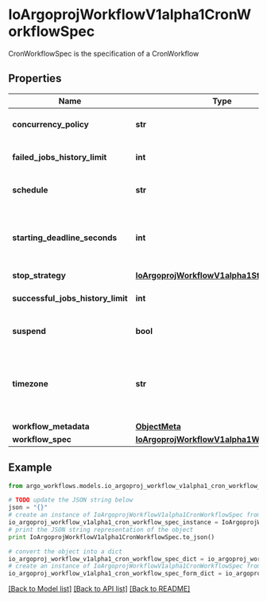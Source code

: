 # IoArgoprojWorkflowV1alpha1CronWorkflowSpec

CronWorkflowSpec is the specification of a CronWorkflow

## Properties

Name | Type | Description | Notes
------------ | ------------- | ------------- | -------------
**concurrency_policy** | **str** | ConcurrencyPolicy is the K8s-style concurrency policy that will be used | [optional] 
**failed_jobs_history_limit** | **int** | FailedJobsHistoryLimit is the number of failed jobs to be kept at a time | [optional] 
**schedule** | **str** | Schedule is a schedule to run the Workflow in Cron format | 
**starting_deadline_seconds** | **int** | StartingDeadlineSeconds is the K8s-style deadline that will limit the time a CronWorkflow will be run after its original scheduled time if it is missed. | [optional] 
**stop_strategy** | [**IoArgoprojWorkflowV1alpha1StopStrategy**](IoArgoprojWorkflowV1alpha1StopStrategy.md) |  | [optional] 
**successful_jobs_history_limit** | **int** | SuccessfulJobsHistoryLimit is the number of successful jobs to be kept at a time | [optional] 
**suspend** | **bool** | Suspend is a flag that will stop new CronWorkflows from running if set to true | [optional] 
**timezone** | **str** | Timezone is the timezone against which the cron schedule will be calculated, e.g. \&quot;Asia/Tokyo\&quot;. Default is machine&#39;s local time. | [optional] 
**workflow_metadata** | [**ObjectMeta**](ObjectMeta.md) |  | [optional] 
**workflow_spec** | [**IoArgoprojWorkflowV1alpha1WorkflowSpec**](IoArgoprojWorkflowV1alpha1WorkflowSpec.md) |  | 

## Example

```python
from argo_workflows.models.io_argoproj_workflow_v1alpha1_cron_workflow_spec import IoArgoprojWorkflowV1alpha1CronWorkflowSpec

# TODO update the JSON string below
json = "{}"
# create an instance of IoArgoprojWorkflowV1alpha1CronWorkflowSpec from a JSON string
io_argoproj_workflow_v1alpha1_cron_workflow_spec_instance = IoArgoprojWorkflowV1alpha1CronWorkflowSpec.from_json(json)
# print the JSON string representation of the object
print IoArgoprojWorkflowV1alpha1CronWorkflowSpec.to_json()

# convert the object into a dict
io_argoproj_workflow_v1alpha1_cron_workflow_spec_dict = io_argoproj_workflow_v1alpha1_cron_workflow_spec_instance.to_dict()
# create an instance of IoArgoprojWorkflowV1alpha1CronWorkflowSpec from a dict
io_argoproj_workflow_v1alpha1_cron_workflow_spec_form_dict = io_argoproj_workflow_v1alpha1_cron_workflow_spec.from_dict(io_argoproj_workflow_v1alpha1_cron_workflow_spec_dict)
```
[[Back to Model list]](../README.md#documentation-for-models) [[Back to API list]](../README.md#documentation-for-api-endpoints) [[Back to README]](../README.md)


